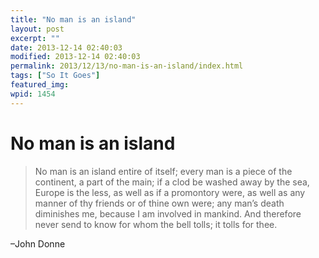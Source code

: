 ```yaml
---
title: "No man is an island"
layout: post
excerpt: ""
date: 2013-12-14 02:40:03
modified: 2013-12-14 02:40:03
permalink: 2013/12/13/no-man-is-an-island/index.html
tags: ["So It Goes"]
featured_img: 
wpid: 1454
---
```


# No man is an island

> No man is an island entire of itself; every man is a piece of the continent, a part of the main; if a clod be washed away by the sea, Europe is the less, as well as if a promontory were, as well as any manner of thy friends or of thine own were; any man’s death diminishes me, because I am involved in mankind. And therefore never send to know for whom the bell tolls; it tolls for thee.

–John Donne